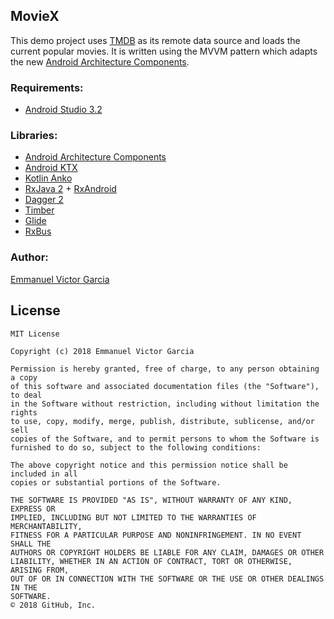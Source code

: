 ## MovieX

This demo project uses [TMDB](https://www.themoviedb.org/) as its remote data source and loads the current popular movies. It is written using the MVVM pattern which adapts the new [Android Architecture Components](https://developer.android.com/topic/libraries/architecture/).

### Requirements:
* [Android Studio 3.2](https://developer.android.com/studio/preview/)

### Libraries:

* [Android Architecture Components](https://developer.android.com/topic/libraries/architecture/)
* [Android KTX](https://github.com/android/android-ktx)
* [Kotlin Anko](https://github.com/Kotlin/anko)
* [RxJava 2](https://github.com/ReactiveX/RxJava) + [RxAndroid](https://github.com/ReactiveX/RxAndroid)
* [Dagger 2](https://github.com/google/dagger)
* [Timber](https://github.com/JakeWharton/timber)
* [Glide](https://github.com/bumptech/glide)
* [RxBus](https://github.com/joshuadeguzman/RxBus)

### Author:
[Emmanuel Victor Garcia](https://yuelvic.github.io)

## License
```
MIT License

Copyright (c) 2018 Emmanuel Victor Garcia

Permission is hereby granted, free of charge, to any person obtaining a copy
of this software and associated documentation files (the "Software"), to deal
in the Software without restriction, including without limitation the rights
to use, copy, modify, merge, publish, distribute, sublicense, and/or sell
copies of the Software, and to permit persons to whom the Software is
furnished to do so, subject to the following conditions:

The above copyright notice and this permission notice shall be included in all
copies or substantial portions of the Software.

THE SOFTWARE IS PROVIDED "AS IS", WITHOUT WARRANTY OF ANY KIND, EXPRESS OR
IMPLIED, INCLUDING BUT NOT LIMITED TO THE WARRANTIES OF MERCHANTABILITY,
FITNESS FOR A PARTICULAR PURPOSE AND NONINFRINGEMENT. IN NO EVENT SHALL THE
AUTHORS OR COPYRIGHT HOLDERS BE LIABLE FOR ANY CLAIM, DAMAGES OR OTHER
LIABILITY, WHETHER IN AN ACTION OF CONTRACT, TORT OR OTHERWISE, ARISING FROM,
OUT OF OR IN CONNECTION WITH THE SOFTWARE OR THE USE OR OTHER DEALINGS IN THE
SOFTWARE.
© 2018 GitHub, Inc.
```
